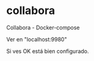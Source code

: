 # collabora
Collabora - Docker-compose

Ver en "localhost:9980"   

Si ves OK está bien configurado.

